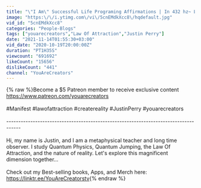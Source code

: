 ```yaml
---
title: "\"I Am\" Successful Life Programing Affirmations | In 432 hz~ Listen for 21 days"
image: "https:\/\/i.ytimg.com\/vi\/5cnEMdkXcc8\/hqdefault.jpg"
vid_id: "5cnEMdkXcc8"
categories: "People-Blogs"
tags: ["youarecreators","Law Of Attraction","Justin Perry"]
date: "2021-11-14T01:55:30+03:00"
vid_date: "2020-10-19T20:00:00Z"
duration: "PT1H35S"
viewcount: "691692"
likeCount: "15656"
dislikeCount: "441"
channel: "YouAreCreators"
---
```

{% raw %}Become a $5 Patreon member to receive exclusive content <a rel="nofollow" target="blank" href="https://www.patreon.com/youarecreators">https://www.patreon.com/youarecreators</a><br /><br />#Manifest #lawofattraction #createreality #JustinPerry #youarecreators<br /><br />------------------------------------------------------------------------------------<br /><br />Hi, my name is Justin, and I am a metaphysical teacher and long time observer. I study Quantum Physics, Quantum Jumping, the Law Of Attraction, and the nature of reality.  Let's explore this magnificent dimension together...<br /><br />Check out my Best-selling books, Apps, and Merch here: <a rel="nofollow" target="blank" href="https://linktr.ee/YouAreCreatorstv">https://linktr.ee/YouAreCreatorstv</a>{% endraw %}
